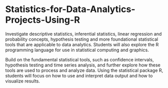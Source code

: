 # Statistics-for-Data-Analytics-Projects-Using-R

Investigate descriptive statistics, inferential statistics, linear regression and probability concepts, hypothesis testing and more foundational statistical tools that are applicable to data analytics. Students will also explore the R programming language for use in statistical computing and graphics.

Build on the fundamental statistical tools, such as confidence intervals, hypothesis testing and time series analysis, and further explore how these tools are used to process and analyze data. Using the statistical package R, students will focus on how to use and interpret data output and how to visualize results.
